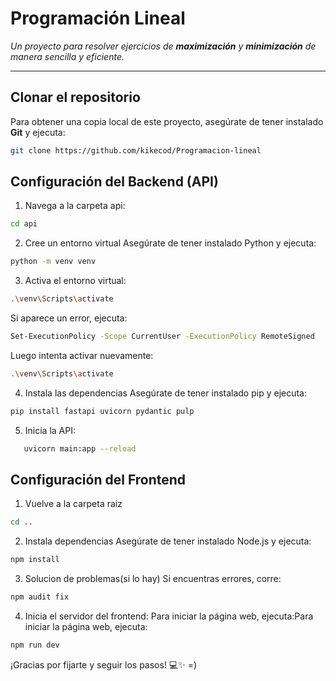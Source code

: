 # **Programación Lineal**  
_Un proyecto para resolver ejercicios de **maximización** y **minimización** de manera sencilla y eficiente._

---

## **Clonar el repositorio**
Para obtener una copia local de este proyecto, asegúrate de tener instalado **Git** y ejecuta:

```bash
git clone https://github.com/kikecod/Programacion-lineal
```

## **Configuración del Backend (API)**
1. Navega a la carpeta api:

```bash
cd api
```
2. Cree un entorno virtual
   Asegúrate de tener instalado Python y ejecuta:

```bash
python -m venv venv
```
3.  Activa el entorno virtual:

```bash
.\venv\Scripts\activate
```
Si aparece un error, ejecuta:

```bash
Set-ExecutionPolicy -Scope CurrentUser -ExecutionPolicy RemoteSigned
```
Luego intenta activar nuevamente:
```bash
.\venv\Scripts\activate
```
4. Instala las dependencias
   Asegúrate de tener instalado pip y ejecuta:
```bash
pip install fastapi uvicorn pydantic pulp
```
5. Inicia la API:
```bash
   uvicorn main:app --reload
```

## **Configuración del Frontend**
1. Vuelve a la carpeta raiz
```bash
cd ..
```
2. Instala dependencias
   Asegúrate de tener instalado Node.js y ejecuta:
```bash
npm install
```
3. Solucion de problemas(si lo hay)
   Si encuentras errores, corre:
```bash
npm audit fix
```
4. Inicia el servidor del frontend:
  Para iniciar la página web, ejecuta:Para iniciar la página web, ejecuta:
```bash
npm run dev
```
¡Gracias por fijarte y seguir los pasos! 💻✨
=)
